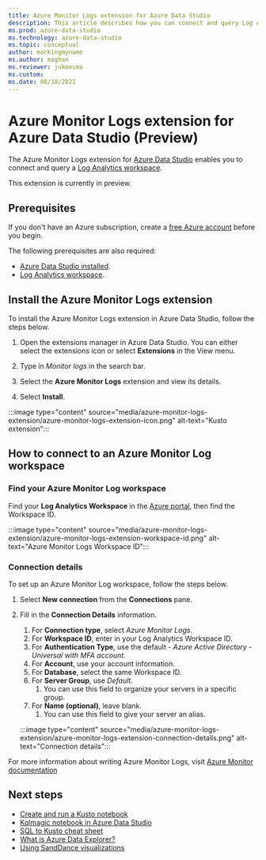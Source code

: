 ```yaml
---
title: Azure Monitor Logs extension for Azure Data Studio
description: This article describes how you can connect and query Log Analytics Workspace IDs with Azure Data Studio.
ms.prod: azure-data-studio
ms.technology: azure-data-studio
ms.topic: conceptual
author: markingmyname
ms.author: maghan
ms.reviewer: jukoesma
ms.custom: 
ms.date: 08/18/2021
---
```


# Azure Monitor Logs extension for Azure Data Studio (Preview)

The Azure Monitor Logs extension for [Azure Data Studio](../what-is-azure-data-studio.md) enables you to connect and query a [Log Analytics workspace](/azure/azure-monitor/logs/data-platform-logs#log-analytics-workspaces).

This extension is currently in preview.

## Prerequisites

If you don't have an Azure subscription, create a [free Azure account](https://azure.microsoft.com/free/) before you begin.

The following prerequisites are also required:

- [Azure Data Studio installed](../download-azure-data-studio.md).
- [Log Analytics workspace](/azure/azure-monitor/logs/data-platform-logs#log-analytics-workspaces).

## Install the Azure Monitor Logs extension

To install the Azure Monitor Logs extension in Azure Data Studio, follow the steps below.

1. Open the extensions manager in Azure Data Studio. You can either select the extensions icon or select **Extensions** in the View menu.

2. Type in *Monitor logs* in the search bar.

3. Select the **Azure Monitor Logs** extension and view its details.

4. Select **Install**.

:::image type="content" source="media/azure-monitor-logs-extension/azure-monitor-logs-extension-icon.png" alt-text="Kusto extension":::

## How to connect to an Azure Monitor Log workspace

### Find your Azure Monitor Log workspace

Find your **Log Analytics Workspace** in the [Azure portal](https://ms.portal.azure.com/#home), then find the Workspace ID.

:::image type="content" source="media/azure-monitor-logs-extension/azure-monitor-logs-extension-workspace-id.png" alt-text="Azure Monitor Logs Workspace ID":::

### Connection details

To set up an Azure Monitor Log workspace, follow the steps below.

1. Select **New connection** from the **Connections** pane.

2. Fill in the **Connection Details** information.
    1. For **Connection type**, select *Azure Monitor Logs*.
    2. For **Workspace ID**, enter in your Log Analytics Workspace ID.
    3. For **Authentication Type**, use the default - *Azure Active Directory - Universal with MFA account*.
    4. For **Account**, use your account information.
    5. For **Database**, select the same Workspace ID.
    6. For **Server Group**, use *Default*.
        1. You can use this field to organize your servers in a specific group.
    7. For **Name (optional)**, leave blank.
        1. You can use this field to give your server an alias.

    :::image type="content" source="media/azure-monitor-logs-extension/azure-monitor-logs-extension-connection-details.png" alt-text="Connection details":::

For more information about writing Azure Monitor Logs, visit [Azure Monitor documentation](/azure/azure-monitor/)

## Next steps

- [Create and run a Kusto notebook](../notebooks/notebooks-kusto-kernel.md)
- [Kqlmagic notebook in Azure Data Studio](../notebooks/notebooks-kqlmagic.md)
- [SQL to Kusto cheat sheet](/azure/data-explorer/kusto/query/sqlcheatsheet)
- [What is Azure Data Explorer?](/azure/data-explorer/data-explorer-overview)
- [Using SandDance visualizations](https://sanddance.js.org/)
